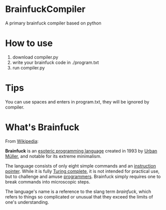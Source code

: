 # BrainfuckCompiler
A primary brainfuck compiler based on python

# How to use
1. download compiler.py
2. write your brainfuck code in ./program.txt
3. run compiler.py

# Tips
You can use spaces and enters in program.txt, they will be ignored by compiler.

# What's Brainfuck

From [Wikipedia](https://en.wikipedia.org/wiki/Brainfuck):

**Brainfuck** is an [esoteric programming language](https://en.wikipedia.org/wiki/Esoteric_programming_language) created in 1993 by [Urban Müller](https://en.wikipedia.org/w/index.php?title=Urban_M%C3%BCller&action=edit&redlink=1), and notable for its extreme minimalism.

The language consists of only eight simple commands and an [instruction pointer](https://en.wikipedia.org/wiki/Instruction_pointer). While it is fully [Turing complete](https://en.wikipedia.org/wiki/Turing_completeness), it is not intended for practical use, but to challenge and amuse [programmers](https://en.wikipedia.org/wiki/Programmers). Brainfuck simply requires one to break commands into microscopic steps.

The language's name is a reference to the slang term *brainfuck*, which refers to things so complicated or unusual that they exceed the limits of one's understanding.